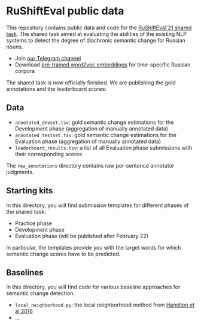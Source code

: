 # RuShiftEval public data

This repository contains public data and code for the [RuShiftEval'21 shared task](https://competitions.codalab.org/my/competition/28340).
The shared task aimed at evaluating the abilities of the existing NLP systems to detect the degree of diachronic semantic change for Russian nouns.

- Join [our Telegram channel](https://t.me/rushifteval)
- Download [pre-trained word2vec embeddings](https://competitions.codalab.org/competitions/28340#participate-get_data) for time-specific Russian corpora

The shared task is now officially finished.
We are publishing the gold annotations and the leaderboard scores:

## Data
- `annotated_devset.tsv`: gold semantic change estimations for the Development phase (aggregation of manually annotated data)
- `annotated_testset.tsv`: gold semantic change estimations for the Evaluation phase (aggregation of manually annotated data)
- `leaderboard_results.tsv`:  a list of all Evaluation phase submissions with their corresponding scores.

The `raw_annotations` directory contains raw per-sentence annotator judgments.


## Starting kits

In this directory, you will find submission templates for different phases of the shared task:
- Practice phase
- Development phase
- Evaluation phase (will be published after February 22)

In particular, the templates provide you with the target words for which semantic change scores have to be predicted.

## Baselines

In this directory, you will find code for various baseline approaches for semantic change detection.

- `local_neighborhood.py`: the local neighborhood method from [Hamilton et al 2016](https://www.aclweb.org/anthology/D16-1229/)
- ...


